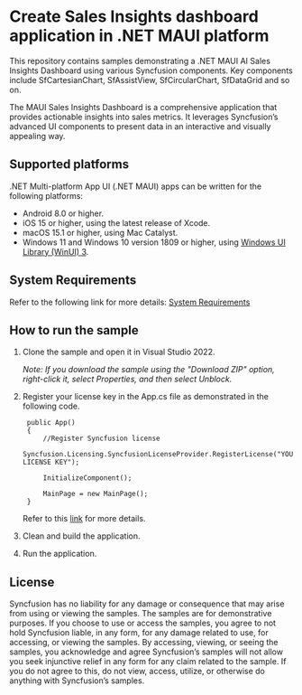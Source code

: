 # Create Sales Insights dashboard application in .NET MAUI platform 

This repository contains samples demonstrating a .NET MAUI AI Sales Insights Dashboard using various Syncfusion components. Key components include SfCartesianChart, SfAssistView, SfCircularChart, SfDataGrid and so on.

The MAUI Sales Insights Dashboard is a comprehensive application that provides actionable insights into sales metrics. It leverages Syncfusion’s advanced UI components to present data in an interactive and visually appealing way.

## Supported platforms

.NET Multi-platform App UI (.NET MAUI) apps can be written for the following platforms:

* Android 8.0 or higher.
* iOS 15 or higher, using the latest release of Xcode.
* macOS 15.1 or higher, using Mac Catalyst.
* Windows 11 and Windows 10 version 1809 or higher, using [Windows UI Library (WinUI) 3](https://learn.microsoft.com/en-us/windows/apps/winui/winui3/).

## System Requirements

Refer to the following link for more details: [System Requirements](https://help.syncfusion.com/maui/system-requirements)

## How to run the sample
1. Clone the sample and open it in Visual Studio 2022.

   *Note: If you download the sample using the "Download ZIP" option, right-click it, select Properties, and then select Unblock.*

2. Register your license key in the App.cs file as demonstrated in the following code.

		public App()
		{
			//Register Syncfusion license
			Syncfusion.Licensing.SyncfusionLicenseProvider.RegisterLicense("YOUR LICENSE KEY");
		
			InitializeComponent();
		
			MainPage = new MainPage();
		}
		
	Refer to this [link](https://help.syncfusion.com/maui/licensing/overview) for more details.

3. Clean and build the application.

4. Run the application.

## License

Syncfusion has no liability for any damage or consequence that may arise from using or viewing the samples. The samples are for demonstrative purposes. If you choose to use or access the samples, you agree to not hold Syncfusion liable, in any form, for any damage related to use, for accessing, or viewing the samples. By accessing, viewing, or seeing the samples, you acknowledge and agree Syncfusion’s samples will not allow you seek injunctive relief in any form for any claim related to the sample. If you do not agree to this, do not view, access, utilize, or otherwise do anything with Syncfusion’s samples.